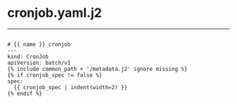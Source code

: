



# cronjob.yaml.j2
  
---  
```

# {{ name }} cronjob
---
kind: CronJob
apiVersion: batch/v1
{% include common_path + '/metadata.j2' ignore missing %}
{% if cronjob_spec != false %}
spec:
  {{ cronjob_spec | indent(width=2) }}
{% endif %}
  
```